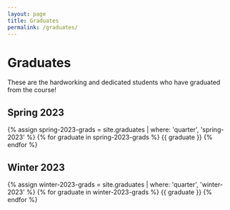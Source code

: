 ```yaml
---
layout: page
title: Graduates
permalink: /graduates/
---
```


# Graduates

These are the hardworking and dedicated students who have graduated from the course!

## Spring 2023

{% assign spring-2023-grads = site.graduates | where: 'quarter', 'spring-2023' %}
{% for graduate in spring-2023-grads %}
{{ graduate }}
{% endfor %}

## Winter 2023

{% assign winter-2023-grads = site.graduates | where: 'quarter', 'winter-2023' %}
{% for graduate in winter-2023-grads %}
{{ graduate }}
{% endfor %}